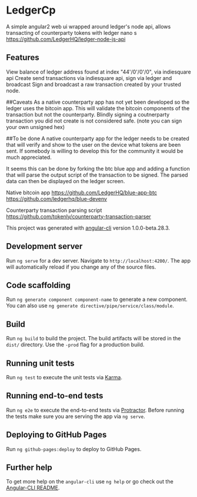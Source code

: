# LedgerCp

A simple angular2 web ui wrapped around ledger's node api, allows transacting of counterparty tokens with ledger nano s
https://github.com/LedgerHQ/ledger-node-js-api


## Features
View balance of ledger address found at index "44'/0'/0'/0", via indiesquare api
Create send transactions via indiesquare api, sign via ledger and broadcast
Sign and broadcast a raw transaction created by your trusted node.

##Caveats
As a native counterparty app has not yet been developed so the ledger uses the bitcoin app. 
This will validate the bitcoin components of the transaction but not the counterparty.
Blindly signing a coutnerparty transaction you did not create is not considered safe. (note you can sign your own unsigned hex)

##To be done
A native counterparty app for the ledger needs to be created that will verify and show to the user on the device what tokens are been sent.
If somebody is willing to develop this for the community it would be much appreciated.

It seems this can be done by forking the btc blue app and adding a function that will parse the output script of the transaction to be signed.
The parsed data can then be displayed on the ledger screen.

Native bitcoin app
https://github.com/LedgerHQ/blue-app-btc
https://github.com/ledgerhq/blue-devenv

Counterparty transaction parsing script
https://github.com/tokenly/counterparty-transaction-parser

This project was generated with [angular-cli](https://github.com/angular/angular-cli) version 1.0.0-beta.28.3.

## Development server
Run `ng serve` for a dev server. Navigate to `http://localhost:4200/`. The app will automatically reload if you change any of the source files.

## Code scaffolding

Run `ng generate component component-name` to generate a new component. You can also use `ng generate directive/pipe/service/class/module`.

## Build

Run `ng build` to build the project. The build artifacts will be stored in the `dist/` directory. Use the `-prod` flag for a production build.

## Running unit tests

Run `ng test` to execute the unit tests via [Karma](https://karma-runner.github.io).

## Running end-to-end tests

Run `ng e2e` to execute the end-to-end tests via [Protractor](http://www.protractortest.org/).
Before running the tests make sure you are serving the app via `ng serve`.

## Deploying to GitHub Pages

Run `ng github-pages:deploy` to deploy to GitHub Pages.

## Further help

To get more help on the `angular-cli` use `ng help` or go check out the [Angular-CLI README](https://github.com/angular/angular-cli/blob/master/README.md).
